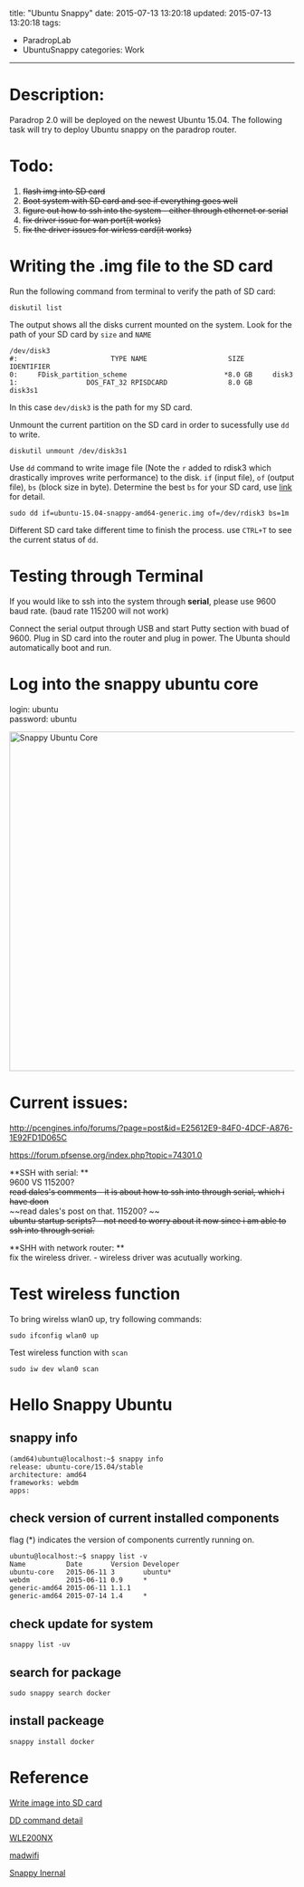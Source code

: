 title: "Ubuntu Snappy"
date: 2015-07-13 13:20:18
updated: 2015-07-13 13:20:18
tags: 
- ParadropLab
- UbuntuSnappy
categories: Work
---


# Description: 
Paradrop 2.0 will be deployed on the newest Ubuntu 15.04. The following task will try to deploy Ubuntu snappy on the paradrop router.



# Todo: 

1. ~~flash img into SD card~~
2. ~~Boot system with SD card and see if everything goes well~~
3. ~~figure out how to ssh into the system - either through ethernet or serial~~
4. ~~fix driver issue for wan port(it works)~~
4. ~~fix the driver issues for wirless card(it works)~~



# Writing the .img file to the SD card

Run the following command from terminal to verify the path of SD card: 

	diskutil list

The output shows all the disks current mounted on the system. Look for the path of your SD card by `size` and `NAME`

	/dev/disk3
	#:                       TYPE NAME                    SIZE       IDENTIFIER
	0:     FDisk_partition_scheme                        *8.0 GB     disk3
	1:                 DOS_FAT_32 RPISDCARD               8.0 GB     disk3s1	
In this case `dev/disk3` is the path for my SD card. 


Unmount the current partition on the SD card in order to sucessfully use `dd` to write.

	diskutil unmount /dev/disk3s1

Use `dd` command to write image file (Note the `r` added to rdisk3 which drastically improves write performance) to the disk. `if` (input file), `of` (output file), `bs` (block size in byte). Determine the best `bs` for your SD card, use [link](http://jingyan.baidu.com/article/d45ad148e203f969552b800a.html) for detail.

	sudo dd if=ubuntu-15.04-snappy-amd64-generic.img of=/dev/rdisk3 bs=1m
	
Different SD card take different time to finish the process. use `CTRL+T` to see the current status of `dd`.


# Testing through Terminal

If you would like to ssh into the system through **serial**, please use 9600 baud rate. (baud rate 115200 will not work)

Connect the serial output through USB and start Putty section with buad of 9600. Plug in SD card into the router and plug in power. The Ubunta should automatically boot and run. 

# Log into the snappy ubuntu core

login: ubuntu  
password: ubuntu  

<img src="http://7xihzu.com1.z0.glb.clouddn.com/work.ubuntu15.jpg" alt="Snappy Ubuntu Core" style="width:600px;"/>

<!-- more -->

# Current issues: 


http://pcengines.info/forums/?page=post&id=E25612E9-84F0-4DCF-A876-1E92FD1D065C

https://forum.pfsense.org/index.php?topic=74301.0



**SSH with serial:  **   
	9600 VS 115200?  
	~~read dales's comments - it is about how to ssh into through serial, which i have doon~~  
	~~read dales's post on that. 115200? ~~  
	~~ubuntu startup scripts?  - not need to worry about it now since i am able to ssh into through serial.~~  
	
**SHH with network router:  **  
	fix the wireless driver. - wireless driver was acutually working. 	   
	
# Test wireless function

To bring wirelss wlan0 up, try following commands: 

	sudo ifconfig wlan0 up

Test wireless function with `scan`

	sudo iw dev wlan0 scan

# Hello Snappy Ubuntu

## snappy info	
	
	(amd64)ubuntu@localhost:~$ snappy info
	release: ubuntu-core/15.04/stable
	architecture: amd64
	frameworks: webdm
	apps: 

## check version of current installed components

flag (*) indicates the version of components currently running on. 

	ubuntu@localhost:~$ snappy list -v
	Name          Date       Version Developer 
	ubuntu-core   2015-06-11 3       ubuntu*   
	webdm         2015-06-11 0.9     *         
	generic-amd64 2015-06-11 1.1.1             
	generic-amd64 2015-07-14 1.4     *         


## check update for system

	snappy list -uv

## search for package

	sudo snappy search docker

## install packeage

	snappy install docker

# Reference

[Write image into SD card](http://raspberrypi.stackexchange.com/questions/4144/writing-img-file-to-sd-card-from-a-mac)

[DD command detail](http://jingyan.baidu.com/article/d45ad148e203f969552b800a.html)

[WLE200NX](http://store.netgate.com/WLE200NX-80211nabg-miniPCIe-Card-P1763.aspx)

[madwifi](https://help.ubuntu.com/community/WifiDocs/Driver/Atheros?highlight=%28%28WifiDocs%7CDriver%7CAtheros%29%29)

[Snappy Inernal](https://developer.ubuntu.com/en/snappy/guides/	)
